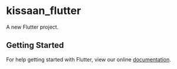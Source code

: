 # kissaan_flutter

A new Flutter project.

## Getting Started

For help getting started with Flutter, view our online
[documentation](https://flutter.io/).
